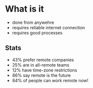 # What is it

- done from anywehre
- requires reliable internet connection
- requires good processes

## Stats

- 43% prefer remote companies
- 25% are in all-remote teams
- 12% have time-zone restrictions
- 86% say remote is the future
- 84% of people can work remote now!
